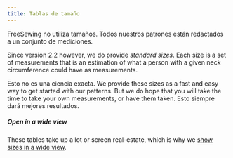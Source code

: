 ```yaml
---
title: Tablas de tamaño
---
```


FreeSewing no utiliza tamaños. Todos nuestros patrones están redactados a un conjunto de mediciones.

Since version 2.2 however, we do provide _standard sizes_. Each size is a set of measurements that is an estimation of what a person with a given neck circumference could have as measurements.

Esto no es una ciencia exacta. We provide these sizes as a fast and easy way to get started with our patterns. But we do hope that you will take the time to take your own measurements, or have them taken. Esto siempre dará mejores resultados.

<Tip>

##### Open in a wide view

These tables take up a lot or screen real-estate, which is why we
[show sizes in a wide view](/sizes/).

</Tip>
